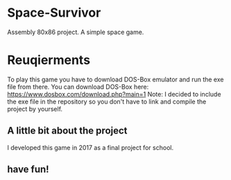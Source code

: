 # Space-Survivor
Assembly 80x86 project. A simple space game.

# Reuqierments
To play this game you have to download DOS-Box emulator and run the exe file from there.
You can download DOS-Box here: https://www.dosbox.com/download.php?main=1
Note:
I decided to include the exe file in the repository so you don't have to link and compile the project by yourself.

## A little bit about the project
I developed this game in 2017 as a final project for school.

## have fun!
